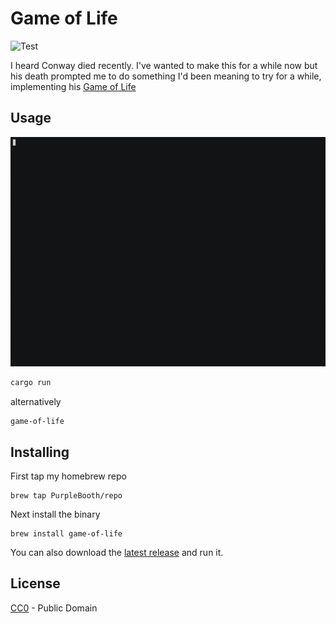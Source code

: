 # Game of Life

![Test](https://github.com/PurpleBooth/game-of-life/workflows/Test/badge.svg)

I heard Conway died recently. I've wanted to make this for a while now but his death prompted me to do something I'd been meaning to try for a while, implementing his [Game of Life](https://en.wikipedia.org/wiki/Conway%27s_Game_of_Life)

## Usage

![./game-of-life](./demo.gif)

```bash
cargo run
```

alternatively

```
game-of-life
```

## Installing

First tap my homebrew repo

``` shell
brew tap PurpleBooth/repo
```

Next install the binary

``` shell
brew install game-of-life
```

You can also download the [latest
release](https://github.com/PurpleBooth/game-of-life/releases/latest)
and run it.


## License

[CC0](LICENSE.md) - Public Domain
